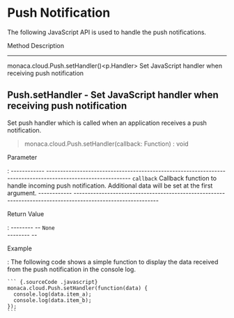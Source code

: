 Push Notification
=================

The following JavaScript API is used to handle the push notifications.

  Method                                            Description
  ------------------------------------------------- ---------------------------------------------------------
  monaca.cloud.Push.setHandler()&lt;p.Handler&gt;   Set JavaScript handler when receiving push notification

Push.setHandler - Set JavaScript handler when receiving push notification
-------------------------------------------------------------------------

Set push handler which is called when an application receives a push
notification.

> monaca.cloud.Push.setHandler(callback: Function) : void

Parameter

:   ------------ ------------------------------------------------------------------------------------------------------------
      `callback`   Callback function to handle incoming push notification. Additional data will be set at the first argument.
      ------------ ------------------------------------------------------------------------------------------------------------

Return Value

:   -------- --
      `None`   
      -------- --

Example

:   The following code shows a simple function to display the data
    received from the push notification in the console log.

    ``` {.sourceCode .javascript}
    monaca.cloud.Push.setHandler(function(data) {
      console.log(data.item_a);
      console.log(data.item_b);
    });
    ```


